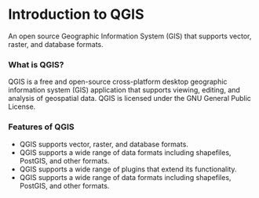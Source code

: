 
# Introduction to QGIS

An open source Geographic Information System (GIS) that supports vector, raster, and database formats.

### What is QGIS?

QGIS is a free and open-source cross-platform desktop geographic information system (GIS) application that supports viewing, editing, and analysis of geospatial data. QGIS is licensed under the GNU General Public License.

### Features of QGIS

- QGIS supports vector, raster, and database formats.
- QGIS supports a wide range of data formats including shapefiles, PostGIS, and other formats.
- QGIS supports a wide range of plugins that extend its functionality.
- QGIS supports a wide range of data formats including shapefiles, PostGIS, and other formats.
